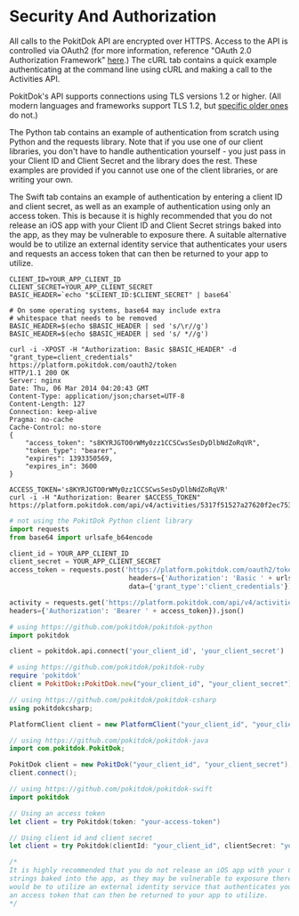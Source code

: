 # Security And Authorization

All calls to the PokitDok API are encrypted over HTTPS. Access to the API is
controlled via OAuth2 (for more information, reference "OAuth 2.0 Authorization
Framework" [here](http://tools.ietf.org/html/rfc6749).) The cURL tab contains a quick example
authenticating at the command line using cURL and making a call to the Activities API.

PokitDok's API supports connections using TLS versions 1.2 or higher. (All modern languages
and frameworks support TLS 1.2, but
[specific older ones](https://fullmetalhealth.com/ssl-upgrade-notice/) do not.)

The Python tab contains an example of authentication from scratch using Python
and the requests library. Note that if you use one of our client libraries,
you don't have to handle authentication yourself - you just pass in your Client
ID and Client Secret and the library does the rest. These examples are provided
if you cannot use one of the client libraries, or are writing your own.

The Swift tab contains an example of authentication by entering a client ID and client secret,
as well as an example of authentication using only an access token. This is because it is highly
recommended that you do not release an iOS app with your Client ID and Client Secret
strings baked into the app, as they may be vulnerable to exposure there. A suitable alternative
would be to utilize an external identity service that authenticates your users and requests
an access token that can then be returned to your app to utilize.

```shell
CLIENT_ID=YOUR_APP_CLIENT_ID
CLIENT_SECRET=YOUR_APP_CLIENT_SECRET
BASIC_HEADER=`echo "$CLIENT_ID:$CLIENT_SECRET" | base64`

# On some operating systems, base64 may include extra
# whitespace that needs to be removed
BASIC_HEADER=$(echo $BASIC_HEADER | sed 's/\r//g')
BASIC_HEADER=$(echo $BASIC_HEADER | sed 's/ *//g')

curl -i -XPOST -H "Authorization: Basic $BASIC_HEADER" -d "grant_type=client_credentials"
https://platform.pokitdok.com/oauth2/token
HTTP/1.1 200 OK
Server: nginx
Date: Thu, 06 Mar 2014 04:20:43 GMT
Content-Type: application/json;charset=UTF-8
Content-Length: 127
Connection: keep-alive
Pragma: no-cache
Cache-Control: no-store
{
    "access_token": "s8KYRJGTO0rWMy0zz1CCSCwsSesDyDlbNdZoRqVR",
    "token_type": "bearer",
    "expires": 1393350569,
    "expires_in": 3600
}

ACCESS_TOKEN='s8KYRJGTO0rWMy0zz1CCSCwsSesDyDlbNdZoRqVR'
curl -i -H "Authorization: Bearer $ACCESS_TOKEN"
https://platform.pokitdok.com/api/v4/activities/5317f51527a27620f2ec7533
```

```python
# not using the PokitDok Python client library
import requests
from base64 import urlsafe_b64encode

client_id = YOUR_APP_CLIENT_ID
client_secret = YOUR_APP_CLIENT_SECRET
access_token = requests.post('https://platform.pokitdok.com/oauth2/token',
                              headers={'Authorization': 'Basic ' + urlsafe_b64encode(client_id + ':' + client_secret)},
                              data={'grant_type':'client_credentials'}).json()['access_token']

activity = requests.get('https://platform.pokitdok.com/api/v4/activities/53187d2027a27620f2ec7537',
headers={'Authorization': 'Bearer ' + access_token}).json()
```

```python
# using https://github.com/pokitdok/pokitdok-python
import pokitdok

client = pokitdok.api.connect('your_client_id', 'your_client_secret')
```

```ruby
# using https://github.com/pokitdok/pokitdok-ruby
require 'pokitdok'
client = PokitDok::PokitDok.new("your_client_id", "your_client_secret")
```

```csharp
// using https://github.com/pokitdok/pokitdok-csharp
using pokitdokcsharp;

PlatformClient client = new PlatformClient("your_client_id", "your_client_secret");
```

```java
// using https://github.com/pokitdok/pokitdok-java
import com.pokitdok.PokitDok;

PokitDok client = new PokitDok("your_client_id", "your_client_secret");
client.connect();
```

```swift
// using https://github.com/pokitdok/pokitdok-swift
import pokitdok

// Using an access token
let client = try Pokitdok(token: "your-access-token")

// Using client id and client secret
let client = try Pokitdok(clientId: "your_client_id", clientSecret: "your_client_secret")

/*
It is highly recommended that you do not release an iOS app with your Client ID and Client Secret
strings baked into the app, as they may be vulnerable to exposure there. A suitable alternative
would be to utilize an external identity service that authenticates your users and requests
an access token that can then be returned to your app to utilize.
*/
```


